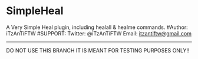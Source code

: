 # SimpleHeal
A Very Simple Heal plugin, including healall &amp; healme commands. 
#Author: iTzAnTiFTW
#SUPPORT: Twitter: @iTzAnTiFTW Email: itzantiftw@gmail.com

***

DO NOT USE THIS BRANCH IT IS MEANT FOR TESTING PURPOSES ONLY!!
